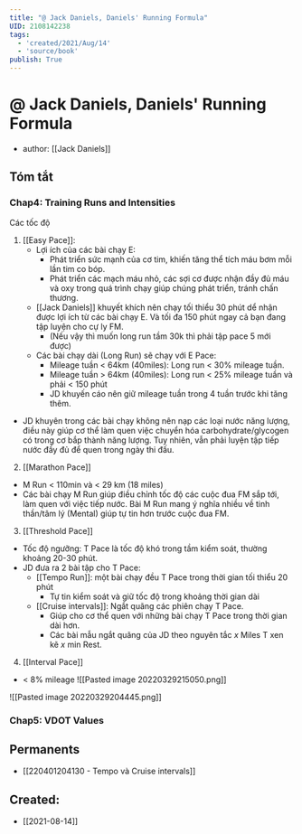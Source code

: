 ```yaml
---
title: "@ Jack Daniels, Daniels' Running Formula"
UID: 2108142238
tags:
  - 'created/2021/Aug/14'
  - 'source/book'
publish: True
---
```

# @ Jack Daniels, Daniels' Running Formula
- author: [[Jack Daniels]]


## Tóm tắt
### Chap4: Training Runs and Intensities
Các tốc độ

1. [[Easy Pace]]: 
	- Lợi ích của các bài chạy E:
		- Phát triển sức mạnh của cơ tim, khiến tăng thể tích máu bơm mỗi lần tim co bóp.
		- Phát triển các mạch máu nhỏ, các sợi cơ được nhận đầy đủ máu và oxy trong quá trình chạy giúp chúng phát triển, tránh chấn thương.
	- [[Jack Daniels]] khuyết khích nên chạy tối thiểu 30 phút dể nhận được lợi ích từ các bài chạy E. Và tối đa 150 phút ngay cả bạn đang tập luyện cho cự ly FM.
		- (Nếu vậy thì muốn long run tầm 30k thì phải tập pace 5 mới được)
	- Các bài chạy dài (Long Run) sẽ chạy với E Pace: 
		- Mileage tuần < 64km (40miles): Long run < 30% mileage tuần.
		- Mileage tuần > 64km (40miles): Long run < 25% mileage tuần và phải < 150 phút
		- JD khuyến cáo nên giữ mileage tuần trong 4 tuần trước khi tăng thêm.
- JD khuyên trong các bài chạy không nên nạp các loại nước năng lượng, điều này giúp cơ thể làm quen việc chuyển hóa carbohydrate/glycogen có trong cơ bắp thành năng lượng. Tuy nhiên, vẫn phải luyện tập tiếp nước đầy đủ để quen trong ngày thi đấu.
2. [[Marathon Pace]]
- M Run < 110min và < 29 km (18 miles)
- Các bài chạy M Run giúp điều chỉnh tốc độ các cuộc đua FM sắp tới, làm quen với việc tiếp nước. Bài M Run mang ý nghĩa nhiều về tinh thần/tâm lý (Mental) giúp tự tin hơn trước cuộc đua FM.
3. [[Threshold Pace]]
- Tốc độ ngưỡng: T Pace là tốc độ khó trong tầm kiểm soát, thường khoảng 20-30 phút.
- JD đưa ra 2 bài tập cho T Pace:
	- [[Tempo Run]]: một bài chạy đều T Pace trong thời gian tối thiểu 20 phút
		- Tự tin kiểm soát và giữ tốc độ trong khoảng thời gian dài
	- [[Cruise intervals]]: Ngắt quãng các phiên chạy T Pace.
		- Giúp cho cơ thể quen với những bài chạy T Pace trong thời gian dài hơn.
		- Các bài mẫu ngắt quãng của JD theo nguyên tắc *x* Miles T xen kẽ  *x* min Rest.
4. [[Interval Pace]]
- < 8% mileage
![[Pasted image 20220329215050.png]]

![[Pasted image 20220329204445.png]]
### Chap5: VDOT Values

## Permanents
- [[220401204130 - Tempo và Cruise intervals]]
## Created:
- [[2021-08-14]]
